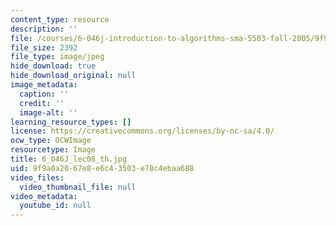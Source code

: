 ```yaml
---
content_type: resource
description: ''
file: /courses/6-046j-introduction-to-algorithms-sma-5503-fall-2005/9f9a0a2067e8e6c43503e78c4ebaa688_6_046J_lec08_th.jpg
file_size: 2392
file_type: image/jpeg
hide_download: true
hide_download_original: null
image_metadata:
  caption: ''
  credit: ''
  image-alt: ''
learning_resource_types: []
license: https://creativecommons.org/licenses/by-nc-sa/4.0/
ocw_type: OCWImage
resourcetype: Image
title: 6_046J_lec08_th.jpg
uid: 9f9a0a20-67e8-e6c4-3503-e78c4ebaa688
video_files:
  video_thumbnail_file: null
video_metadata:
  youtube_id: null
---
```

